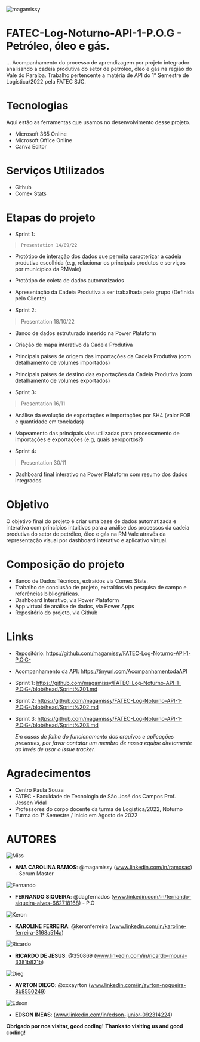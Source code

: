 ![magamissy](https://user-images.githubusercontent.com/114114602/191888834-f3e327b0-4347-4f2c-9741-d9069acc6cf0.png)
 
# FATEC-Log-Noturno-API-1-P.O.G - Petróleo, óleo e gás.
 
... Acompanhamento do processo de aprendizagem por projeto integrador analisando a cadeia produtiva do setor de petróleo, óleo e gás na região do Vale do Paraíba. Trabalho pertencente a matéria de API do 1° Semestre de Logística/2022 pela FATEC SJC.
 
 
# Tecnologias 
Aqui estão as ferramentas que usamos no desenvolvimento desse projeto.
 
* Microsoft 365 Online
* Microsoft Office Online
* Canva Editor
 
 
# Serviços Utilizados 
* Github
* Comex Stats
 
  
# Etapas do projeto 
* Sprint 1:
>     Presentation 14/09/22
* Protótipo de interação dos dados que permita caracterizar a cadeia produtiva escolhida (e.g, relacionar os principais produtos e serviços por municípios da RMVale)
* Protótipo de coleta de dados automatizados
* Apresentação da Cadeia Produtiva a ser trabalhada pelo grupo (Definida pelo Cliente)

* Sprint 2:
>    Presentation 18/10/22
*	Banco de dados estruturado inserido na Power Plataform
* Criação de mapa interativo da Cadeia Produtiva
* Principais países de origem das importações da Cadeia Produtiva (com detalhamento de volumes importados)
* Principais países de destino das exportações da Cadeia Produtiva (com detalhamento de volumes exportados)

* Sprint 3:
>    Presentation 16/11
* Análise da evolução de exportações e importações por SH4 (valor FOB e quantidade em toneladas)
* Mapeamento das principais vias utilizadas para processamento de importações e exportações (e.g, quais aeroportos?)


* Sprint 4:
>    Presentation 30/11
* Dashboard final interativo na Power Plataform com resumo dos dados integrados





 
# Objetivo
 
O objetivo final do projeto é criar uma base de dados automatizada e interativa com princípios intuitivos para a análise dos processos da cadeia produtiva do setor de petróleo, óleo e gás na RM Vale através da representação visual por dashboard interativo e aplicativo virtual.
 
 
# Composição do projeto
 
  - Banco de Dados Técnicos, extraídos via Comex Stats.
  - Trabalho de conclusão de projeto, extraídos via pesquisa de campo e referências bibliográficas.
  -  Dashboard Interativo, via Power Plataform
  -  App virtual de análise de dados, via Power Apps
  -  Repositório do projeto, via Github
 
 
# Links  
  - Repositório: https://github.com/magamissy/FATEC-Log-Noturno-API-1-P.O.G- 
  - Acompanhamento da API: https://tinyurl.com/AcompanhamentodaAPI
  - Sprint 1: https://github.com/magamissy/FATEC-Log-Noturno-API-1-P.O.G-/blob/head/Sprint%201.md
  - Sprint 2: https://github.com/magamissy/FATEC-Log-Noturno-API-1-P.O.G-/blob/head/Sprint%202.md
  - Sprint 3: https://github.com/magamissy/FATEC-Log-Noturno-API-1-P.O.G-/blob/head/Sprint%203.md
  
    _Em casos de falha do funcionamento dos arquivos e aplicações presentes, por favor contatar
 um membro de nossa equipe diretamente ao invés de usar o issue tracker._
 
 
# Agradecimentos
* Centro Paula Souza
* FATEC - Faculdade de Tecnologia de São José dos Campos Prof. Jessen Vidal
* Professores do corpo docente da turma de Logística/2022, Noturno
* Turma do 1° Semestre / Inicio em Agosto de 2022
 
 
# AUTORES
 
![Miss](https://user-images.githubusercontent.com/114114602/202311558-3bed7f66-5888-482f-affa-718e5c89ec72.png)
* **ANA CAROLINA RAMOS**: @magamissy (www.linkedin.com/in/ramosac) - Scrum Master

![Fernando](https://user-images.githubusercontent.com/114114602/202311554-1e3aa967-118f-4d32-9b3d-56993939e9a0.png)
*  **FERNANDO SIQUEIRA**:  @dagfernados (www.linkedin.com/in/fernando-siqueira-alves-662718168) - P.O

![Keron](https://user-images.githubusercontent.com/114114602/202311557-c3455f20-2d26-491c-8822-6cd7f6de9437.png)
*  **KAROLINE FERREIRA**: @keronferreira (www.linkedin.com/in/karoline-ferreira-3168a514a)

![Ricardo](https://user-images.githubusercontent.com/114114602/202311543-88a8fa81-82fa-4c98-978e-30b2fe8e283b.png)
*  **RICARDO DE JESUS**: @350869 (www.linkedin.com/in/ricardo-moura-3381b821b)

![Dieg](https://user-images.githubusercontent.com/114114602/202311548-2936949e-b4be-4375-8b69-7d0fbda107a7.png)
*  **AYRTON DIEGO**: @xxxayrton (www.linkedin.com/in/ayrton-nogueira-8b8550249)

![Edson](https://user-images.githubusercontent.com/114114602/202311551-c2a7257b-5730-427e-b895-d9161f7851a4.png)
*  **EDSON INEAS**: (www.linkedin.com/in/edson-junior-092314224)
 

**Obrigado por nos visitar, good coding!**
**Thanks to visiting us and good coding!**
